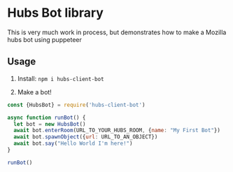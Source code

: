 # Hubs Bot library

This is very much work in process, but demonstrates how to make a Mozilla hubs
bot using puppeteer

## Usage

1. Install: `npm i hubs-client-bot`

2. Make a bot!

```javascript
const {HubsBot} = require('hubs-client-bot')

async function runBot() {
  let bot = new HubsBot()
  await bot.enterRoom(URL_TO_YOUR_HUBS_ROOM, {name: "My First Bot"})
  await bot.spawnObject({url: URL_TO_AN_OBJECT})
  await bot.say("Hello World I'm here!")
}

runBot()
```
